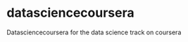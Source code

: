 datasciencecoursera
===================

Datasciencecoursera for the data science track on coursera
